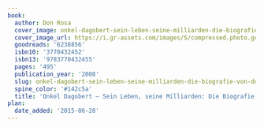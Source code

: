 ```yaml
---
book:
  author: Don Rosa
  cover_image: onkel-dagobert-sein-leben-seine-milliarden-die-biografie-von-don-rosa.jpg
  cover_image_url: https://i.gr-assets.com/images/S/compressed.photo.goodreads.com/books/1341762482l/6238856._SX98_.jpg
  goodreads: '6238856'
  isbn10: '3770432452'
  isbn13: '9783770432455'
  pages: '495'
  publication_year: '2008'
  slug: onkel-dagobert-sein-leben-seine-milliarden-die-biografie-von-don-rosa
  spine_color: '#142c5a'
  title: 'Onkel Dagobert – Sein Leben, seine Milliarden: Die Biografie von Don Rosa'
plan:
  date_added: '2015-06-28'
---
```

